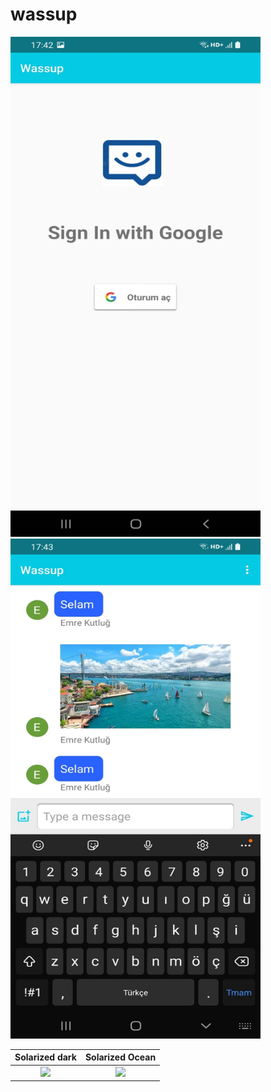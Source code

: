 # wassup


<img src="https://github.com/emrekutlug/wassup/blob/main/screenshots/image4.jpeg" alt="drawing" width="400" height="800"/>
<img src="https://github.com/emrekutlug/wassup/blob/main/screenshots/image1.jpeg" alt="drawing" width="400" height="800"/>



Solarized dark             |  Solarized Ocean
:-------------------------:|:-------------------------:
![](https://github.com/emrekutlug/wassup/blob/main/screenshots/image4.jpeg")  |  ![](https://github.com/emrekutlug/wassup/blob/main/screenshots/image4.jpeg")
